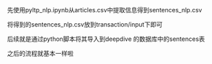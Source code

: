 先使用pyltp_nlp.ipynb从articles.csv中提取信息得到sentences_nlp.csv

将得到的sentences_nlp.csv放到transaction/input下即可

后续就是通过python脚本将其导入到deepdive 的数据库中的sentences表

之后的流程就基本一样啦
